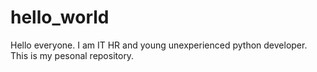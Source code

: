 # hello_world
Hello everyone. I am IT HR and young unexperienced python developer. This is my pesonal repository. 
